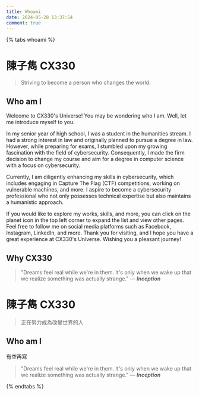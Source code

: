 ```yaml
---
title: Whoami
date: 2024-05-28 13:37:54
comment: true
---
```

{% tabs whoami %}

<!-- tab English -->
# 陳子雋 CX330
> Striving to become a person who changes the world.

## Who am I
Welcome to CX330's Universe! You may be wondering who I am. Well, let me introduce myself to you.

In my senior year of high school, I was a student in the humanities stream. I had a strong interest in law and originally planned to pursue a degree in law. However, while preparing for exams, I stumbled upon my growing fascination with the field of cybersecurity. Consequently, I made the firm decision to change my course and aim for a degree in computer science with a focus on cybersecurity.

Currently, I am diligently enhancing my skills in cybersecurity, which includes engaging in Capture The Flag (CTF) competitions, working on vulnerable machines, and more. I aspire to become a cybersecurity professional who not only possesses technical expertise but also maintains a humanistic approach.

If you would like to explore my works, skills, and more, you can click on the planet icon in the top left corner to expand the list and view other pages. Feel free to follow me on social media platforms such as Facebook, Instagram, LinkedIn, and more. Thank you for visiting, and I hope you have a great experience at CX330's Universe. Wishing you a pleasant journey!

## Why CX330

> "Dreams feel real while we're in them. It's only when we wake up that we realize something was actually strange." — ***Inception***
<!-- endtab -->

<!-- tab 中文 -->

# 陳子雋 CX330
> 正在努力成為改變世界的人

## Who am I
有空再寫 

> "Dreams feel real while we're in them. It's only when we wake up that we realize something was actually strange." — ***Inception***
<!-- endtab -->

{% endtabs %}